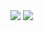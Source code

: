 <img src="https://github-readme-stats.vercel.app/api?username=Nikkihosseini&show_icons=true&theme=deafult"/>
<img src="https://github-readme-stats.vercel.app/api/top-langs/?username=Nikkihosseini&layout=compact"/>


